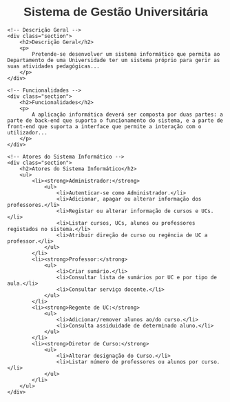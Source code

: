 <!DOCTYPE html>
<html lang="pt">
<head>
    <meta charset="UTF-8">
    <meta name="viewport" content="width=device-width, initial-scale=1.0">
    <title>Sistema de Gestão Universitária</title>
    <style>
        /* Adicione estilos CSS conforme necessário */
        body {
            font-family: Arial, sans-serif;
            margin: 20px;
            padding: 0;
        }
        h1 {
            text-align: center;
            color: #333;
        }
        p {
            margin-bottom: 10px;
        }
        .section {
            margin-bottom: 30px;
            border-bottom: 1px solid #ccc;
            padding-bottom: 20px;
        }
        .section h2 {
            color: #666;
        }
    </style>
</head>
<body>
    <h1>Sistema de Gestão Universitária</h1>
    
    <!-- Descrição Geral -->
    <div class="section">
        <h2>Descrição Geral</h2>
        <p>
            Pretende-se desenvolver um sistema informático que permita ao Departamento de uma Universidade ter um sistema próprio para gerir as suas atividades pedagógicas...
        </p>
    </div>
    
    <!-- Funcionalidades -->
    <div class="section">
        <h2>Funcionalidades</h2>
        <p>
            A aplicação informática deverá ser composta por duas partes: a parte de back-end que suporta o funcionamento do sistema, e a parte de front-end que suporta a interface que permite a interação com o utilizador...
        </p>
    </div>
    
    <!-- Atores do Sistema Informático -->
    <div class="section">
        <h2>Atores do Sistema Informático</h2>
        <ul>
            <li><strong>Administrador:</strong>
                <ul>
                    <li>Autenticar-se como Administrador.</li>
                    <li>Adicionar, apagar ou alterar informação dos professores.</li>
                    <li>Registar ou alterar informação de cursos e UCs.</li>
                    <li>Listar cursos, UCs, alunos ou professores registados no sistema.</li>
                    <li>Atribuir direção de curso ou regência de UC a professor.</li>
                </ul>
            </li>
            <li><strong>Professor:</strong>
                <ul>
                    <li>Criar sumário.</li>
                    <li>Consultar lista de sumários por UC e por tipo de aula.</li>
                    <li>Consultar serviço docente.</li>
                </ul>
            </li>
            <li><strong>Regente de UC:</strong>
                <ul>
                    <li>Adicionar/remover alunos ao/do curso.</li>
                    <li>Consulta assiduidade de determinado aluno.</li>
                </ul>
            </li>
            <li><strong>Diretor de Curso:</strong>
                <ul>
                    <li>Alterar designação do Curso.</li>
                    <li>Listar número de professores ou alunos por curso.</li>
                </ul>
            </li>
        </ul>
    </div>
</body>
</html>
